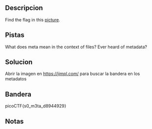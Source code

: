 ## Descripcion
Find the flag in this [picture](https://jupiter.challenges.picoctf.org/static/916b07b4c87062c165ace1d3d31ef655/pico_img.png).

## Pistas
What does meta mean in the context of files?
Ever heard of metadata?

## Solucion
Abrir la imagen en https://jimpl.com/ para buscar la bandera en los metadatos

## Bandera
picoCTF{s0_m3ta_d8944929}

## Notas



